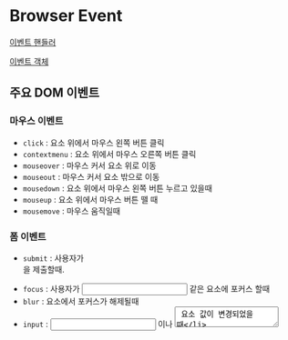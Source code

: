 # Browser Event

[이벤트 핸들러](#이벤트-핸들러)

[이벤트 객체](#이벤트-객체)

## 주요 DOM 이벤트

### 마우스 이벤트

- `click` : 요소 위에서 마우스 왼쪽 버튼 클릭
- `contextmenu` : 요소 위에서 마우스 오른쪽 버튼 클릭
- `mouseover` : 마우스 커서 요소 위로 이동
- `mouseout` : 마우스 커서 요소 밖으로 이동
- `mousedown` : 요소 위에서 마우스 왼쪽 버튼 누르고 있을때
- `mouseup` : 요소 위에서 마우스 버튼 뗄 때
- `mousemove` : 마우스 움직일때

### 폼 이벤트

- `submit` : 사용자가 <form> 을 제출할때.
- `focus` : 사용자가 <input> 같은 요소에 포커스 할때
- `blur` : 요소에서 포커스가 해제될때
- `input` : <input> 이나 <textarea> 요소 값이 변경되었을 때
- `change` : select-box, check-box, radio-button 등의 값이 변경되었을 때

### 키보드 이벤트

- `keydown` , `keypress` : 사용자가 키보드 버튼 누를때

  - `keydown`은 모든 키보드 버튼을 인식. 버튼 누르고 있으면 계속 이벤트 발생

  - `keypress`는 enter, shift를 제외한 텍스트 입력 버튼 인식. 버튼 누르고 있으면 한번만 이벤트 발생. -> deprecated 됨!

- `keyup` : 사용자가 키보드 버튼 뗄 때

- 이벤트 발생 순서는 `keydown` -> `keypress` -> `keyup`

### 문서 및 UI 이벤트

- `DOMContentLoaded` : HTML이 전부 로드되어 DOM 트리 생성이 완료되었을 때

- `load` : DOM 트리 생성되고, 외부 리소스(이미지, 외부 script 등) 도 모두 로드되었을 때
  - 항상 `DOMContentLoaded` -> `load`
- `unload` : 페이지에서 이탈할 때 (새로운 페이지로 이동)
- `resize` : 브라우저 창의 크기를 조절할때
- `scroll` : 사용자가 페이지를 위 아래로 스크롤할때

### CSS 이벤트

- `transitioned` : CSS 에니메이션이 종료되었을 때

### Clipboard 이벤트

- `copy` : 컨텐츠를 복사할때
- `paste` : 컨텐츠를 붙여넣기할때

> https://www.w3schools.com/jsref/dom_obj_event.asp

## 이벤트 핸들러

HTML 요소에 이벤트를 할당하는 방법

### 1. HTML 요소의 on[event] 속성

```html
<input onclick="console.log('클릭')" type="button" />
```

### 2. DOM 프로퍼티

```html
<input id="btn" type="button" />
<script>
  btn = document.getElementById('btn');
  btn.onclick = function () {
    console.log('클릭');
  };
  // 이벤트 제거
  btn.onClick = null;
</script>
```

### 3. addEventListener

HTML 속성과 DOM 프로퍼티를 이용한 이벤트 핸들러 할당 방식에는 복수의 핸들러를 할당할 수 없다는 단점이 있다. 따라서 여러 개의 이벤트를 할당하고 싶다면 `addEventListener` 라는 특별한 메서드를 이용하면 된다.

```js
element.addEventListener(event, handler, [options]);
```

- event : 요소에 할당할 이벤트 이름 (click, mouseoever 등)
- handler : 이벤트 발생 시 실행할 핸들러 함수
- options
  - `once` : true이면 이벤트가 트리거될때 리스너가 자동으로 삭제
  - `capture` : 어느 단계에서 이벤트를 다뤄야하는지 알려주는 프로퍼티
  - `passive` : true면 리스너에서 지정한 함수가 `preventDefault()` 를 호출하지 않음

### 이벤트 객체

이벤트가 발생하면 브라우저는 Event Object를 생성한다. 이 객체에는 이벤트에 관한 상세한 정보가 담겨지고, 이를 핸들러에 인수 형태로 전달한다.

```js
element.addEventListener('click', function (event) {
  console.log(event.type);
});
```

<img width="529" alt="스크린샷 2022-11-07 15 27 45" src="https://user-images.githubusercontent.com/67703882/200240272-abbd9749-81b3-4e5e-a1bb-25fb27fde49b.png" style="zoom:70%;" >

event 객체를 console에 찍어보면 객체 내에 다양한 정보가 담겨있음을 알 수 있다.

다음은 자주 사용되는 이벤트 객체의 프로퍼티들이다.

- `event.type` : 이벤트 종류를 '문자열'로 나타냄
- `event.target` : 이벤트를 발생시킨 요소
- `event.currentTarget` : 이벤트에 바인딩된 DOM 요소 (= this)
  - div > button 인데 둘다 클릭 이벤트 걸려있음. button 클릭하여 div의 클릭이벤트가 발생되었다면 target은 button이고 currentTarget은 div
- `event.bubbles` : 버블링 전파되는지 여부
- `event.cancelable` : 이벤트 기본 동작 취소할 수 있는지 여부
- `event.defaultPrevented` : preventDefault 메서드 호출하여 이벤트 취소했는지 여부
- `event.isTrusted` : 사용자 행위에 의해 발생한 이벤트인지 여부
  - click이나 dispatchEvent 메서드를 통해 인위적으로 발생시킨 메서드는 false
- `key` : 키보드 이벤트를 사용했을 경우, 어떤 키보드 버튼을 눌렀는지. 아래 링크에서 키 정보를 자세히 알 수 있다. https://www.toptal.com/developers/keycode
